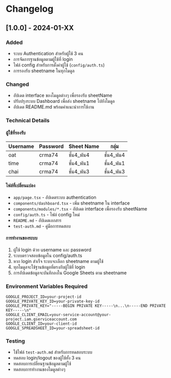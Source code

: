 # Changelog

## [1.0.0] - 2024-01-XX

### Added
- ระบบ Authentication สำหรับผู้ใช้ 3 คน
- การจัดการฐานข้อมูลตามผู้ใช้ที่ login
- ไฟล์ config สำหรับการตั้งค่าผู้ใช้ (`config/auth.ts`)
- การรองรับ sheetname ในทุกโมดูล

### Changed
- อัปเดต interface ของโมดูลต่างๆ เพื่อรองรับ sheetName
- ปรับปรุงระบบ Dashboard เพื่อส่ง sheetname ไปยังโมดูล
- อัปเดต README.md พร้อมคำแนะนำการใช้งาน

### Technical Details

#### ผู้ใช้ที่รองรับ
| Username | Password | Sheet Name | กลุ่ม |
|----------|----------|------------|-------|
| oat | crma74 | ชั้น4_พัน4 | ชั้น4_พัน4 |
| time | crma74 | ชั้น4_พัน1 | ชั้น4_พัน1 |
| chai | crma74 | ชั้น4_พัน3 | ชั้น4_พัน3 |

#### ไฟล์ที่เปลี่ยนแปลง
- `app/page.tsx` - อัปเดตระบบ authentication
- `components/dashboard.tsx` - เพิ่ม sheetname ใน interface
- `components/modules/*.tsx` - อัปเดต interface เพื่อรองรับ sheetName
- `config/auth.ts` - ไฟล์ config ใหม่
- `README.md` - อัปเดตเอกสาร
- `test-auth.md` - คู่มือการทดสอบ

#### การทำงานของระบบ
1. ผู้ใช้ login ด้วย username และ password
2. ระบบตรวจสอบข้อมูลใน config/auth.ts
3. หาก login สำเร็จ ระบบจะเลือก sheetname ตามผู้ใช้
4. ทุกโมดูลจะใช้ฐานข้อมูลที่ตรงกับผู้ใช้ที่ login
5. การอัปเดตข้อมูลจะบันทึกลงใน Google Sheets ตาม sheetname

### Environment Variables Required
```env
GOOGLE_PROJECT_ID=your-project-id
GOOGLE_PRIVATE_KEY_ID=your-private-key-id
GOOGLE_PRIVATE_KEY="-----BEGIN PRIVATE KEY-----\n...\n-----END PRIVATE KEY-----\n"
GOOGLE_CLIENT_EMAIL=your-service-account@your-project.iam.gserviceaccount.com
GOOGLE_CLIENT_ID=your-client-id
GOOGLE_SPREADSHEET_ID=your-spreadsheet-id
```

### Testing
- ใช้ไฟล์ `test-auth.md` สำหรับการทดสอบระบบ
- ทดสอบ login/logout ของผู้ใช้ทั้ง 3 คน
- ทดสอบการเปลี่ยนฐานข้อมูลตามผู้ใช้
- ทดสอบการทำงานของโมดูลต่างๆ 